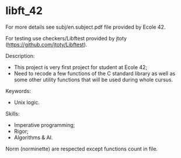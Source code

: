 # libft_42

For more details see subj/en.subject.pdf file provided by Ecole 42.

For testing use checkers/Libftest provided by jtoty (https://github.com/jtoty/Libftest).

Description:
- This project is very first project for student at Ecole 42;
- Need to recode a few functions of the C standard library as well as some other utility functions that will be used during whole cursus.

Keywords:
- Unix logic.

Skills:
- Imperative programming;
- Rigor;
- Algorithms & AI.

Norm (norminette) are respected except functions count in file.
